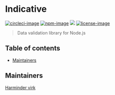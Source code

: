 # Indicative
[![circleci-image]][circleci-url] [![npm-image]][npm-url] ![][typescript-image] [![license-image]][license-url]

> Data validation library for Node.js

<!-- START doctoc generated TOC please keep comment here to allow auto update -->
<!-- DON'T EDIT THIS SECTION, INSTEAD RE-RUN doctoc TO UPDATE -->
## Table of contents

- [Maintainers](#maintainers)

<!-- END doctoc generated TOC please keep comment here to allow auto update -->

## Maintainers
[Harminder virk](https://github.com/thetutlage)

[circleci-image]: https://img.shields.io/circleci/project/github/poppinss/indicative/master.svg?style=for-the-badge&logo=circleci
[circleci-url]: https://circleci.com/gh/poppinss/indicative "circleci"

[npm-image]: https://img.shields.io/npm/v/indicative.svg?style=for-the-badge&logo=npm
[npm-url]: https://npmjs.org/package/indicative "npm"

[typescript-image]: https://img.shields.io/badge/Typescript-294E80.svg?style=for-the-badge&logo=typescript

[license-url]: LICENSE.md
[license-image]: https://img.shields.io/aur/license/pac.svg?style=for-the-badge
